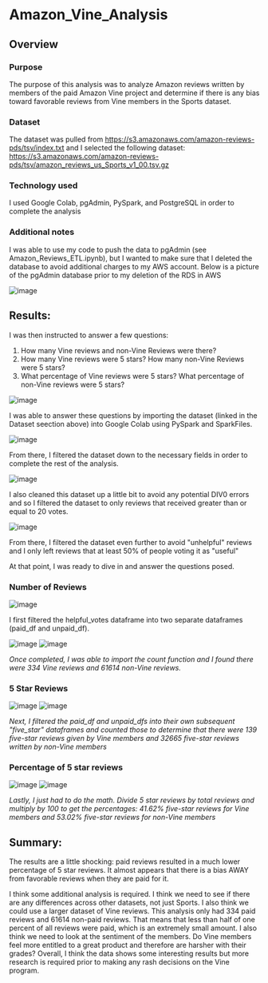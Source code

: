 # Amazon_Vine_Analysis

## Overview

### Purpose
The purpose of this analysis was to analyze Amazon reviews written by members of the paid Amazon Vine project and determine if there is any bias toward favorable reviews from Vine members in the Sports dataset. 

### Dataset
The dataset was pulled from https://s3.amazonaws.com/amazon-reviews-pds/tsv/index.txt and I selected the following dataset: https://s3.amazonaws.com/amazon-reviews-pds/tsv/amazon_reviews_us_Sports_v1_00.tsv.gz

### Technology used
I used Google Colab, pgAdmin, PySpark, and PostgreSQL in order to complete the analysis

### Additional notes

I was able to use my code to push the data to pgAdmin (see Amazon_Reviews_ETL.ipynb), but I wanted to make sure that I deleted the database to avoid additional charges to my AWS account. Below is a picture of the pgAdmin database prior to my deletion of the RDS in AWS

![image](https://user-images.githubusercontent.com/114685724/220222746-b2c284b3-0958-4dd1-b482-0851f14a2e88.png)


## Results:
I was then instructed to answer a few questions:
1. How many Vine reviews and non-Vine Reviews were there?
2. How many Vine reviews were 5 stars? How many non-Vine Reviews were 5 stars?
3. What percentage of Vine reviews were 5 stars? What percentage of non-Vine reviews were 5 stars?

![image](https://user-images.githubusercontent.com/114685724/220220941-1e6dda2d-3838-4062-baad-c1379f186ea7.png)

I was able to answer these questions by importing the dataset (linked in the Dataset seection above) into Google Colab using PySpark and SparkFiles. 

![image](https://user-images.githubusercontent.com/114685724/220220968-180c9c48-8ff1-47d2-bc28-2d20124d2fb8.png)

From there, I filtered the dataset down to the necessary fields in order to complete the rest of the analysis. 

![image](https://user-images.githubusercontent.com/114685724/220221088-48cc3c67-51b3-4357-be62-576e33f2b8ab.png)

I also cleaned this dataset up a little bit to avoid any potential DIV0 errors and so I filtered the dataset to only reviews that received greater than or equal to 20 votes.

![image](https://user-images.githubusercontent.com/114685724/220221200-b70602dd-8880-49ae-bf55-b5ad2e822e3b.png)


From there, I filtered the dataset even further to avoid "unhelpful" reviews and I only left reviews that at least 50% of people voting it as "useful"

At that point, I was ready to dive in and answer the questions posed.

### Number of Reviews

![image](https://user-images.githubusercontent.com/114685724/220221370-3d837ec1-8810-4317-892c-3d891988a30e.png)

I first filtered the helpful_votes dataframe into two separate dataframes (paid_df and unpaid_df). 

![image](https://user-images.githubusercontent.com/114685724/220221450-60efe503-60c9-4237-b11a-7b11df5f2576.png) ![image](https://user-images.githubusercontent.com/114685724/220221456-55aed258-7ccc-4b37-8b36-e6ae60d5cb8c.png)


*Once completed, I was able to import the count function and I found there were 334 Vine reviews and 61614 non-Vine reviews.*

### 5 Star Reviews

![image](https://user-images.githubusercontent.com/114685724/220221519-759115b8-a761-446d-9258-edb9247f9a3c.png) ![image](https://user-images.githubusercontent.com/114685724/220221534-55093bd3-4ad9-4b72-b2ef-acba4639bcb6.png)

*Next, I filtered the paid_df and unpaid_dfs into their own subsequent "five_star" dataframes and counted those to determine that there were 139 five-star reviews given by Vine members and 32665 five-star reviews written by non-Vine members*

### Percentage of 5 star reviews

![image](https://user-images.githubusercontent.com/114685724/220221727-072b994e-8658-46f2-9d9e-f55254f7772b.png) ![image](https://user-images.githubusercontent.com/114685724/220221733-f5901de7-78f4-4332-9e8b-b3804debf303.png)

*Lastly, I just had to do the math. Divide 5 star reviews by total reviews and multiply by 100 to get the percentages: 41.62% five-star reviews for Vine members and 53.02% five-star reviews for non-Vine members*


## Summary:

The results are a little shocking: paid reviews resulted in a much lower percentage of 5 star reviews. It almost appears that there is a bias AWAY from favorable reviews when they are paid for it. 

I think some additional analysis is required. I think we need to see if there are any differences across other datasets, not just Sports. I also think we could use a larger dataset of Vine reviews. This analysis only had 334 paid reviews and 61614 non-paid reviews. That means that less than half of one percent of all reviews were paid, which is an extremely small amount. I also think we need to look at the sentiment of the members. Do Vine members feel more entitled to a great product and therefore are harsher with their grades? Overall, I think the data shows some interesting results but more research is required prior to making any rash decisions on the Vine program. 
